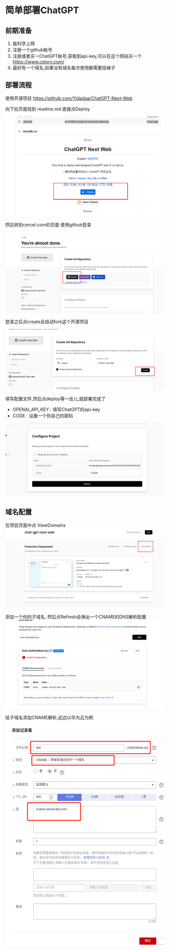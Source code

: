 # 简单部署ChatGPT
## 前期准备
1. 能科学上网
2. 注册一个github帐号
3. 注册或者买一ChatGPT帐号,获取到api-key,可以在这个网站买一个<https://www.cstorv.com/>
4. 最好有一个域名,如果没有域名每次使用都需要挂梯子

## 部署流程

 使用开源项目
<https://github.com/Yidadaa/ChatGPT-Next-Web>

向下拉页面找到 readme.md 直接点Deploy

![Deplop](img/deploy.png)

然后转到cercel.com的页面 使用github登录

![github_login](img/vercel_login.png)

登录之后点create会自动fork这个开源项目

![create](img/vercel_create.png)

填写配置文件,然后点deploy等一会儿,就部署完成了

*  OPENAI_API_KEY   :   填写ChatGPT的api-key
*  CODE             :   设置一个你自己的密码

![conf](img/vercel_conf.png)

## 域名配置

在项目页面中点 ViewDomains
![](img/view_domains.png)

添加一个你的子域名, 然后点Refresh会弹出一个CNAME的DNS解析配置
![](img/domain_conf.png)

给子域名添加CNAME解析,这边以华为云为例
![](img/dns.png)